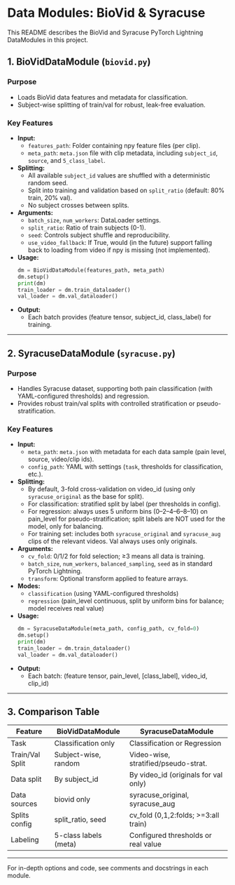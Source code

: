 # Data Modules: BioVid & Syracuse

This README describes the BioVid and Syracuse PyTorch Lightning DataModules in this project.

## 1. BioVidDataModule (`biovid.py`)

### Purpose
- Loads BioVid data features and metadata for classification.
- Subject-wise splitting of train/val for robust, leak-free evaluation.

### Key Features
- **Input:**
  - `features_path`: Folder containing npy feature files (per clip).
  - `meta_path`: `meta.json` file with clip metadata, including `subject_id`, `source`, and `5_class_label`.
- **Splitting:**
  - All available `subject_id` values are shuffled with a deterministic random seed.
  - Split into training and validation based on `split_ratio` (default: 80% train, 20% val).
  - No subject crosses between splits.
- **Arguments:**
  - `batch_size`, `num_workers`: DataLoader settings.
  - `split_ratio`: Ratio of train subjects (0-1).
  - `seed`: Controls subject shuffle and reproducibility.
  - `use_video_fallback`: If True, would (in the future) support falling back to loading from video if npy is missing (not implemented).
- **Usage:**
  ```python
  dm = BioVidDataModule(features_path, meta_path)
  dm.setup()
  print(dm)
  train_loader = dm.train_dataloader()
  val_loader = dm.val_dataloader()
  ```
- **Output:**
  - Each batch provides (feature tensor, subject_id, class_label) for training.

---

## 2. SyracuseDataModule (`syracuse.py`)

### Purpose
- Handles Syracuse dataset, supporting both pain classification (with YAML-configured thresholds) and regression.
- Provides robust train/val splits with controlled stratification or pseudo-stratification.

### Key Features
- **Input:**
  - `meta_path`: `meta.json` with metadata for each data sample (pain level, source, video/clip ids).
  - `config_path`: YAML with settings (`task`, thresholds for classification, etc.).
- **Splitting:**
  - By default, 3-fold cross-validation on video_id (using only `syracuse_original` as the base for split).
  - For classification: stratified split by label (per thresholds in config).
  - For regression: always uses 5 uniform bins (0–2–4–6–8–10) on pain_level for pseudo-stratification; split labels are NOT used for the model, only for balancing.
  - For training set: includes both `syracuse_original` and `syracuse_aug` clips of the relevant videos. Val always uses only originals.
- **Arguments:**
  - `cv_fold`: 0/1/2 for fold selection; ≥3 means all data is training.
  - `batch_size`, `num_workers`, `balanced_sampling`, `seed` as in standard PyTorch Lightning.
  - `transform`: Optional transform applied to feature arrays.
- **Modes:**
  - `classification` (using YAML-configured thresholds)
  - `regression` (pain_level continuous, split by uniform bins for balance; model receives real value)
- **Usage:**
  ```python
  dm = SyracuseDataModule(meta_path, config_path, cv_fold=0)
  dm.setup()
  print(dm)
  train_loader = dm.train_dataloader()
  val_loader = dm.val_dataloader()
  ```
- **Output:**
  - Each batch: (feature tensor, pain_level, [class_label], video_id, clip_id)

---

## 3. Comparison Table

| Feature         | BioVidDataModule            | SyracuseDataModule                   |
|----------------|----------------------------|--------------------------------------|
| Task           | Classification only         | Classification or Regression         |
| Train/Val Split| Subject-wise, random       | Video-wise, stratified/pseudo-strat. |
| Data split     | By subject_id              | By video_id (originals for val only) |
| Data sources   | biovid only                | syracuse_original, syracuse_aug      |
| Splits config  | split_ratio, seed          | cv_fold (0,1,2:folds; >=3:all train) |
| Labeling       | 5-class labels (meta)      | Configured thresholds or real value  |

---

For in-depth options and code, see comments and docstrings in each module. 